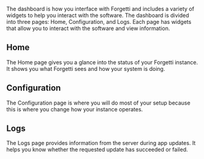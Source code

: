The dashboard is how you interface with Forgetti and includes a variety of widgets to help you interact with the software. The dashboard is divided into three pages: Home, Configuration, and Logs. Each page has widgets that allow you to interact with the software and view information.

## Home

The Home page gives you a glance into the status of your Forgetti instance. It shows you what Forgetti sees and how your system is doing.

## Configuration

The Configuration page is where you will do most of your setup because this is where you change how your instance operates.

## Logs

The Logs page provides information from the server during app updates. It helps you know whether the requested update has succeeded or failed.
